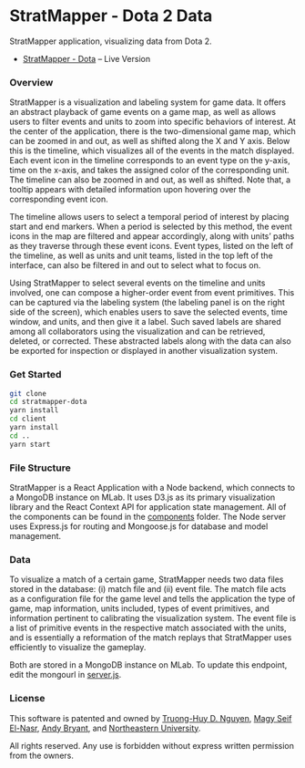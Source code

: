 # StratMapper - Dota 2 Data

StratMapper application, visualizing data from Dota 2.

- [StratMapper - Dota](https://stratmapper-dota-v2.herokuapp.com) – Live Version

### Overview
StratMapper is a visualization and labeling system for game data. It offers an abstract playback of game events on a game map, as well as allows users to filter events and units to zoom into specific behaviors of interest. At the center of the application, there is the two-dimensional game map, which can be zoomed in and out, as well as shifted along the X and Y axis. Below this is the timeline, which visualizes all of the events in the match displayed. Each event icon in the timeline corresponds to an event type on the y-axis, time on the x-axis, and takes the assigned color of the corresponding unit. The timeline can also be zoomed in and out, as well as shifted. Note that, a tooltip appears with detailed information upon hovering over the corresponding event icon.

The timeline allows users to select a temporal period of interest by placing start and end markers. When a period is selected by this method, the event icons in the map are filtered and appear accordingly, along with units’ paths as they traverse through these event icons. Event types, listed on the left of the timeline, as well as units and unit teams, listed in the top left of the interface, can also be filtered in and out to select what to focus on.

Using StratMapper to select several events on the timeline and units involved, one can compose a higher-order event from event primitives. This can be captured via the labeling system (the labeling panel is on the right side of the screen), which enables users to save the selected events, time window, and units, and then give it a label. Such saved labels are shared among all collaborators using the visualization and can be retrieved, deleted, or corrected. These abstracted labels along with the data can also be exported for inspection or displayed in another visualization system.

### Get Started

```sh
git clone
cd stratmapper-dota
yarn install
cd client
yarn install
cd ..
yarn start
```

### File Structure

StratMapper is a React Application with a Node backend, which connects to a MongoDB instance on MLab. It uses D3.js as its primary visualization library and the React Context API for application state management. All of the components can be found in the [components](/client/src/components) folder. The Node server uses Express.js for routing and Mongoose.js for database and model management.

### Data

To visualize a match of a certain game, StratMapper needs two data files stored in the database: (i) match file and (ii) event file. The match file acts as a configuration file for the game level and tells the application the type of game, map information, units included, types of event primitives, and information pertinent to calibrating the visualization system. The event file is a list of primitive events in the respective match associated with the units, and is essentially a reformation of the match replays that StratMapper uses efficiently to visualize the gameplay.

Both are stored in a MongoDB instance on MLab. To update this endpoint, edit the mongourl in [server.js](server.js).

### License
This software is patented and owned by [Truong-Huy D. Nguyen](https://github.com/truonghuy), [Magy Seif El-Nasr](https://camd.northeastern.edu/faculty/magy-seif-el-nasr/), [Andy Bryant](https://github.com/andymbryant), and [Northeastern University](https://www.khoury.northeastern.edu/).

All rights reserved. Any use is forbidden without express written permission from the owners.